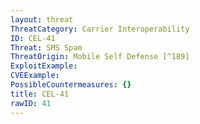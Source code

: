 ```yaml
---
layout: threat
ThreatCategory: Carrier Interoperability
ID: CEL-41
Threat: SMS Spam
ThreatOrigin: Mobile Self Defense [^189]
ExploitExample:
CVEExample:
PossibleCountermeasures: {}
title: CEL-41
rawID: 41
---
```

